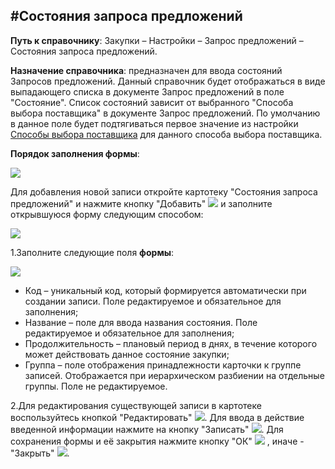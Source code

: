 ﻿#Состояния запроса предложений
----------
**Путь к справочнику**: Закупки – Настройки – Запрос предложений – Состояния запроса предложений.

**Назначение справочника**: предназначен для ввода состояний Запросов предложений.
Данный справочник будет отображаться в виде выпадающего списка в документе Запрос предложений в поле "Состояние". Список состояний зависит от выбранного "Способа выбора поставщика" в документе Запрос предложений. По умолчанию в данное поле будет подтягиваться первое значение из настройки [Способы выбора поставщика](topic:.Закупки.Настройки.Способы_выбора_поставщика) для данного способа выбора поставщика.

**Порядок заполнения формы**:

![](topic:.Закупки.AddFiles.Screenshot_Morozova_41.jpg)

Для добавления новой записи откройте картотеку "Состояния запроса предложений" и нажмите кнопку "Добавить"  ![](topic:Com.AddFiles.Btn_Add.png) и заполните открывшуюся форму следующим способом:

![](topic:.Закупки.AddFiles.Screenshot_Morozova_42.jpg)

1.Заполните следующие поля **формы**:

![](topic:.Закупки.AddFiles.Screenshot_Morozova_43.jpg)

- Код – уникальный код, который формируется автоматически при создании записи. Поле редактируемое и обязательное для заполнения;
- Название – поле для ввода названия состояния. Поле редактируемое и обязательное для заполнения;
- Продолжительность – плановый период в днях, в течение которого может действовать данное состояние закупки; 
- Группа – поле отображения принадлежности карточки к группе записей. Отображается при иерархическом разбиении на отдельные группы. Поле не редактируемое.

2.Для редактирования существующей записи в картотеке воспользуйтесь кнопкой "Редактировать" ![](topic:Com.AddFiles.Btn_Edit.png). Для ввода в действие введенной информации нажмите на кнопку "Записать" ![](topic:Com.AddFiles.Btn_ok_mini.png). Для сохранения формы и её закрытия нажмите кнопку "ОК" ![](topic:Com.AddFiles.Btn_Post.png) , иначе - "Закрыть" ![](topic:Com.AddFiles.BtnCloseCancel.png).



